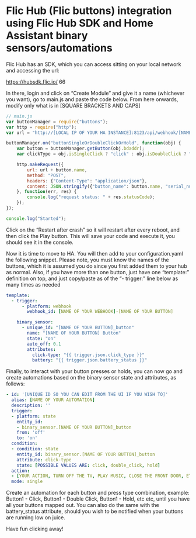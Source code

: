 # Flic Hub (Flic buttons) integration using Flic Hub SDK and Home Assistant binary sensors/automations

Flic Hub has an SDK, which you can access sitting on your local network and accessing the url:

https://hubsdk.flic.io/ 66

In there, login and click on “Create Module” and give it a name (whichever you want), go to main.js and paste the code below. From here onwards, modify only what is in [SQUARE BRACKETS AND CAPS]

```javascript
// main.js
var buttonManager = require("buttons");
var http = require("http");
var url = "http://[LOCAL IP OF YOUR HA INSTANCE]:8123/api/webhook/[NAME OF YOUR WEBHOOK]-";

buttonManager.on("buttonSingleOrDoubleClickOrHold", function(obj) {
	var button = buttonManager.getButton(obj.bdaddr);
	var clickType = obj.isSingleClick ? "click" : obj.isDoubleClick ? "double-click" : "hold";

	http.makeRequest({
		url: url + button.name,
		method: "POST",
		headers: {"Content-Type": "application/json"},
		content: JSON.stringify({"button_name": button.name, "serial_number": button.serialNumber, "click_type": clickType, "battery_status": button.batteryStatus }),
	}, function(err, res) {
		console.log("request status: " + res.statusCode);
	});
});

console.log("Started");
```

Click on the “Restart after crash” so it will restart after every reboot, and then click the Play button. This will save your code and execute it, you should see it in the console.

Now it is time to move to HA. You will then add to your configuration.yaml the following snippet. Please note, you must know the names of the buttons, which it is assumed you do since you first added them to your hub as normal. Also, if you have more than one button, just have one “template:” definition on top, and just copy/paste as of the “- trigger:” line below as many times as needed

```yaml
template:
  - trigger:
      - platform: webhook
        webhook_id: [NAME OF YOUR WEBHOOK]-[NAME OF YOUR BUTTON]

    binary_sensor:
      - unique_id: "[NAME OF YOUR BUTTON]_button"
        name: "[NAME OF YOUR BUTTON] Button"
        state: "on"
        auto_off: 0.1
        attributes:
          click-type: "{{ trigger.json.click_type }}"
          battery: "{{ trigger.json.battery_status }}"
```

Finally, to interact with your button presses or holds, you can now go and create automations based on the binary sensor state and attributes, as follows:

```yaml
- id: '[UNIQUE ID SO YOU CAN EDIT FROM THE UI IF YOU WISH TO]'
  alias: [NAME OF YOUR AUTOMATION]
  description: ''
  trigger:
  - platform: state
    entity_id:
    - binary_sensor.[NAME OF YOUR BUTTON]_button
    from: 'off'
    to: 'on'
  condition:
  - condition: state
    entity_id: binary_sensor.[NAME OF YOUR BUTTON]_button
    attribute: click-type
    state: [POSSIBLE VALUES ARE: click, double_click, hold]
  action:
  - [YOUR ACTION, TURN OFF THE TV, PLAY MUSIC, CLOSE THE FRONT DOOR, ETC]
  mode: single
```

Create an automation for each button and press type combination, example: Button1 - Click, Button1 - Double Click, Button1 - Hold, etc etc, until you have all your buttons mapped out. You can also do the same with the battery_status attribute, should you wish to be notified when your buttons are running low on juice.

Have fun clicking away!